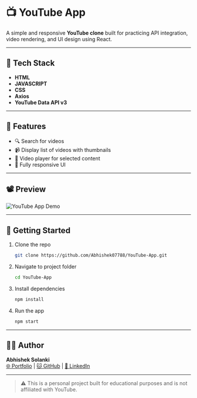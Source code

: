 # 📺 YouTube App

A simple and responsive **YouTube clone** built for practicing API integration, video rendering, and UI design using React.

---

## 🔧 Tech Stack

- **HTML**
- **JAVASCRIPT**
- **CSS**
- **Axios**
- **YouTube Data API v3**

---

## 📌 Features

- 🔍 Search for videos
- 📹 Display list of videos with thumbnails
- 🎥 Video player for selected content
- 📱 Fully responsive UI

---

## 📽️ Preview

![YouTube App Demo](https://user-images.githubusercontent.com/104199818/192484410-e6a51240-ae95-4cb4-8a51-e05527c155a5.gif)

---

## 🚀 Getting Started

1. Clone the repo  
   ```bash
   git clone https://github.com/Abhishek07788/YouTube-App.git
   ```

2. Navigate to project folder  
   ```bash
   cd YouTube-App
   ```

3. Install dependencies  
   ```bash
   npm install
   ```

4. Run the app  
   ```bash
   npm start
   ```

---

## 👨‍💻 Author

**Abhishek Solanki**  
[🌐 Portfolio](https://abhishek07788.github.io) | [🐱 GitHub](https://github.com/Abhishek07788) | [💼 LinkedIn](https://linkedin.com/in/abhishekpratapsolanki)

---

> ⚠️ This is a personal project built for educational purposes and is not affiliated with YouTube.
